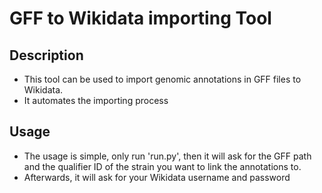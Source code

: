 # GFF to Wikidata importing Tool

## Description
- This tool can be used to import genomic annotations in GFF files to Wikidata. 
- It automates the importing process
## Usage
- The usage is simple, only run 'run.py', then it will ask for the GFF path and the qualifier ID of the strain you want to link the annotations to.
- Afterwards, it will ask for your Wikidata username and password 


